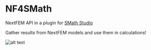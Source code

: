 # NF4SMath
NextFEM API in a plugin for  <a href="https://en.smath.com">SMath
Studio</a>

Gather results from NextFEM models and use them in calculations!

![alt text](https://www.nextfem.it/api/NFapiUsageGuide.png)
